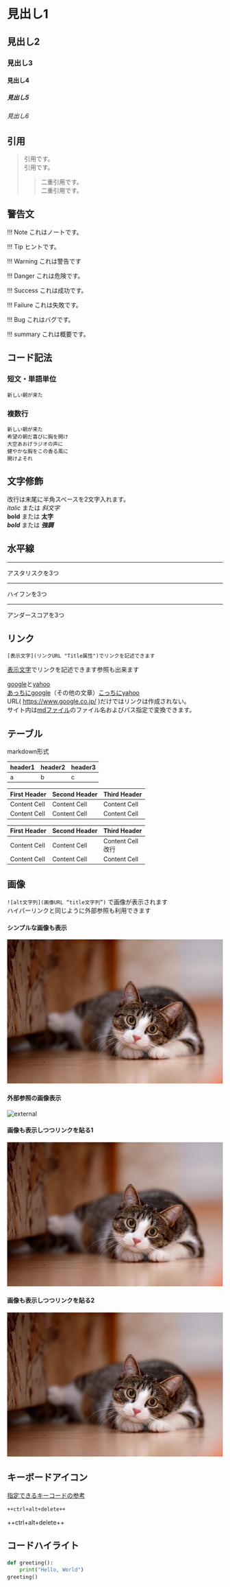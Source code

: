 # 見出し1
## 見出し2
### 見出し3
#### 見出し4
##### 見出し5
###### 見出し6

## 引用

> 引用です。  
> 引用です。
>
>> 二重引用です。  
>> 二重引用です。

## 警告文

!!! Note
    これはノートです。

!!! Tip
    ヒントです。

!!! Warning
    これは警告です
    
!!! Danger
    これは危険です。

!!! Success
    これは成功です。

!!! Failure
    これは失敗です。

!!! Bug
    これはバグです。

!!! summary
    これは概要です。

## コード記法

### 短文・単語単位
`新しい朝が来た`  

### 複数行
```
新しい朝が来た
希望の朝だ喜びに胸を開け
大空あおげラジオの声に
健やかな胸をこの香る風に
開けよそれ
```

## 文字修飾

改行は末尾に半角スペースを2文字入れます。  
*italic* または _斜文字_  
**bold** または __太字__  
***bold*** または ___強調___

## 水平線

***
アスタリスクを3つ  

---
ハイフンを3つ  

___
アンダースコアを3つ  

## リンク
```
[表示文字](リンクURL "Title属性")でリンクを記述できます  
```

[表示文字](https://www.google.co.jp "Google")でリンクを記述できます参照も出来ます  

[google](https://www.google.co.jp/ "ぐーぐる")と[yahoo](https://www.yahoo.co.jp/ "やふー")  
[あっちにgoogle][google]（その他の文章）[こっちにyahoo][yahoo]  
URL( https://www.google.co.jp/ )だけではリンクは作成されない。  
サイト内は[mdファイル](index.md)のファイル名およびパス指定で変換できます。

[google]: https://www.google.co.jp/ "ぐーぐるさん"
[yahoo]: https://www.yahoo.co.jp/ (やふーさん)

## テーブル

markdown形式

| header1 | header2 | header3 |
|---------|---------|---------|
| a | b | c |

| First Header | Second Header | Third Header |
| ------------ | ------------- | ------------ |
| Content Cell | Content Cell  | Content Cell |
| Content Cell | Content Cell  | Content Cell |

| First Header | Second Header | Third Header |
| ------------ | ------------- | ------------ |
| Content Cell | Content Cell  | Content Cell<br>改行 |
| Content Cell | Content Cell  | Content Cell |

## 画像

`![alt文字列](画像URL “title文字列”)` で画像が表示されます  
ハイパーリンクと同じように外部参照も利用できます

#### シンプルな画像も表示
![simple](img/cat.jpg "cat")

#### 外部参照の画像表示
![external](https://dummyimage.com/600x400/eee/aaa)

#### 画像も表示しつつリンクを貼る1
[![cat](img/cat.jpg "緑色ファイルにリンク")](img/cat.jpg)

#### 画像も表示しつつリンクを貼る2
[![cat](img/cat.jpg)](img/cat.jpg)

## キーボードアイコン

[指定できるキーコードの参考](https://facelessuser.github.io/pymdown-extensions/extensions/keys/)

```bash
++ctrl+alt+delete++
```
++ctrl+alt+delete++

## コードハイライト

```python
def greeting():
    print("Hello, World")
greeting()
```
